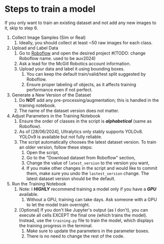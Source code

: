 # Steps to train a model
If you only want to train an existing dataset and not add any new images to it, skip to step 6.
1. Collect Image Samples (Sim or Real)
    1. Ideally, you should collect at least ~50 raw images for each class. 
3. Upload and Label Data
    1. Go to [Roboflow](https://app.roboflow.com/auv2024) and open the desired project 
    #(TODO: change Roboflow name. used to be auv2024)
    2. Ask a lead for the McGill Robotics account information.
    3. Upload your data and label it using bounding boxes.
        1. You can keep the default train/valid/test split suggested by Roboflow.
        2. Ensure proper labeling of objects, as it affects training performance even if not perfect.
6. Generate a New Version of the Dataset
    1. Do **NOT** add any pre-processing/augmentation; this is handled in the training notebook.
    2. The name of the dataset version does not matter.
7. Adjust Parameters in the Training Notebook
    1. Ensure the order of classes in the script is _**alphabetical**_ (same as Roboflow).
    2. As of [28/06/2024], Ultralytics only stably supports YOLOv8. YOLOv9 is available but not fully reliable.
    3. The script automatically chooses the latest dataset version. To train an older version, follow these steps:
        1. Open the script,
        2. Go to the "Download dataset from Roboflow" section,
        3. Change the value of `latest_version` to the version you want,
        4. If you make other changes in the script and would like to commit them, make sure you undo the `lastest_version` change. The latest dataset version should be the default.
8. Run the Training Notebook
    1. Note: I _**HIGHLY**_ recommend training a model only if you have a **_GPU_** available.
        1. Without a GPU, training can take days. Ask someone with a GPU to let the model train overnight.
    3. [Optional] If you don't like Jupyter's output (as I don't), you can execute all cells EXCEPT the final one (which trains the model). Instead, use the `training.py` file to train the model, which displays the training progress in the terminal.
        1. Make sure to update the parameters in the parameter boxes.
        2. There is no need to change the rest of the code.
